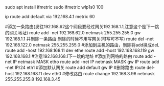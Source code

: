 sudo apt install ifmetric 
sudo ifmetric wlp1s0 100

ip route add default via 192.168.4.1 metric 60



#添加一条路由(发往192.168.62这个网段要经过网关192.168.1.1,注意这个是下一跳的网关地址)
route add -net 192.168.62.0 netmask 255.255.255.0 gw 192.168.1.1
并删除一条路由 删除的时候不用写网关(可写可不写)
route del -net 192.168.122.0 netmask 255.255.255.0
#添加到主机的路由，删除将add换成deL
route add -host 192.168.168.11 dev ethe
route add -host 192.168.168.119 gw 192.168.168.1 #注意192.168.168.1下一跳的地址
#添加到网络的路由
route add -net IP netmask MASK etho
route add -net IP netmask MASK gw IP
route add -net IP/24 eth1
#添加默认网关
route add default gw IP
#删除路由
route del-host 192.168.168.11 dev eth0
#修改路由
route change 192.168.3.98 netmask 255.255.255.8 192.168.3.45




